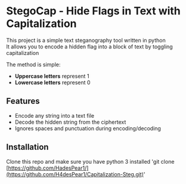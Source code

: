 # StegoCap - Hide Flags in Text with Capitalization
This project is a simple text steganography tool written in python  
It allows you to encode a hidden flag into a block of text by toggling capitalization  

The method is simple:
- **Uppercase letters** represent 1
- **Lowercase letters** represent 0

## Features
- Encode any string into a text file
- Decode the hidden string from the ciphertext
- Ignores spaces and punctuation during encoding/decoding

## Installation
Clone this repo and make sure you have python 3 installed
'git clone [https://github.com/HadesPear1/](https://github.com/H4desPear1/Capitalization-Steg.git)'
